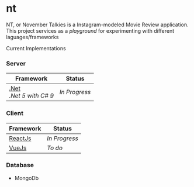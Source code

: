 # nt
NT, or November Talkies is a Instagram-modeled Movie Review application. This project services as a _playground_ for experimenting with different laguages/frameworks

Current Implementations

### Server ###
|  Framework     | Status |
| ----------- | ----------- |
| [.Net](https://github.com/anuviswan/nt/tree/master/nt.webapi/src)<br> _.Net 5 with C# 9_ |  _In Progress_     |

### Client ###
|  Framework     | Status |
| ----------- | ----------- |
| [ReactJs](https://github.com/anuviswan/nt/tree/master/nt.webclient/reactjs)|  _In Progress_     |
| [VueJs]()|  _To do_     |

### Database ###
* MongoDb
